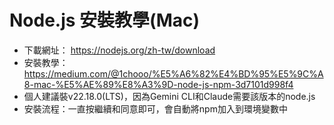 # Node.js 安裝教學(Mac)
* 下載網址： https://nodejs.org/zh-tw/download
* 安裝教學：https://medium.com/@1chooo/%E5%A6%82%E4%BD%95%E5%9C%A8-mac-%E5%AE%89%E8%A3%9D-node-js-npm-3d7101d998f4
* 個人建議裝v22.18.0(LTS)，因為Gemini CLI和Claude需要該版本的node.js
* 安裝流程：一直按繼續和同意即可，會自動將npm加入到環境變數中
